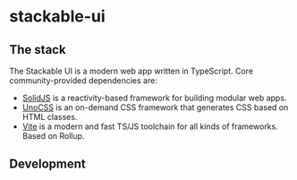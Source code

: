 # stackable-ui

## The stack

The Stackable UI is a modern web app written in TypeScript. Core community-provided dependencies are:

- [SolidJS][solidjs-link] is a reactivity-based framework for building modular web apps.
- [UnoCSS][unocss-link] is an on-demand CSS framework that generates CSS based on HTML classes.
- [Vite][vite-link] is a modern and fast TS/JS toolchain for all kinds of frameworks. Based on Rollup.

[solidjs-link]: https://www.solidjs.com/
[unocss-link]: https://unocss.dev/
[vite-link]: https://vitejs.dev/

## Development
